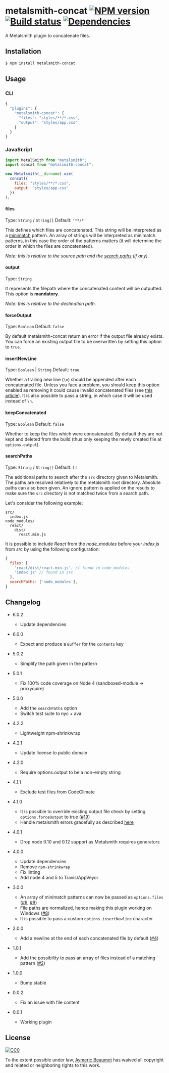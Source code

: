 # metalsmith-concat [![NPM version](https://img.shields.io/npm/v/metalsmith-concat.svg?style=flat-square)](https://www.npmjs.com/package/metalsmith-concat) [![Build status](https://img.shields.io/travis/aymericbeaumet/metalsmith-concat/master.svg?style=flat-square)](https://travis-ci.org/aymericbeaumet/metalsmith-concat) [![Dependencies](https://img.shields.io/david/aymericbeaumet/metalsmith-concat.svg?style=flat-square)](https://david-dm.org/aymericbeaumet/metalsmith-concat)

A Metalsmith plugin to concatenate files.

## Installation

```javascript
$ npm install metalsmith-concat
```

## Usage

### CLI

```javascript
{
  "plugins": {
    "metalsmith-concat": {
      "files": "styles/**/*.css",
      "output": "styles/app.css"
    }
  }
}
```

### JavaScript

```javascript
import MetalSmith from "metalsmith";
import concat from "metalsmith-concat";

new Metalsmith(__dirname).use(
  concat({
    files: "styles/**/*.css",
    output: "styles/app.css"
  })
);
```

#### files

Type: `String` / `String[]`
Default: `'**/*'`

This defines which files are concatenated. This string will be interpreted as a
[minimatch](https://github.com/isaacs/minimatch) pattern. An array of strings
will be interpreted as minimatch patterns, in this case the order of the
patterns matters (it will determine the order in which the files are
concatenated).

_Note: this is relative to the source path and the [search paths](https://github.com/aymericbeaumet/metalsmith-concat#searchpaths) (if any)._

#### output

Type: `String`

It represents the filepath where the concatenated content will be outputted.
This option is **mandatory**.

_Note: this is relative to the destination path._

#### forceOutput

Type: `Boolean`
Default: `false`

By default metalsmith-concat return an error if the output file already exists.
You can force an existing output file to be overwritten by setting this option
to `true`.

#### insertNewLine

Type: `Boolean` | `String`
Default: `true`

Whether a trailing new line (`\n`) should be appended after each concatenated
file. Unless you face a problem, you should keep this option enabled as removing
it could cause invalid concatenated files (see [this
article](http://evanhahn.com/newline-necessary-at-the-end-of-javascript-files/)).
It is also possible to pass a string, in which case it will be used instead of
`\n`.

#### keepConcatenated

Type: `Boolean`
Default: `false`

Whether to keep the files which were concatenated. By default they are not kept
and deleted from the build (thus only keeping the newly created file at
`options.output`).

#### searchPaths

Type: `String` / `String[]`
Default: `[]`

The additional paths to search after the `src` directory given to Metalsmith.
The paths are resolved relatively to the metalsmith root directory. Absolute
paths can also been given. An ignore pattern is applied on the results to make
sure the `src` directory is not matched twice from a search path.

Let's consider the following example:

```
src/
  index.js
node_modules/
  react/
    dist/
      react.min.js
```

It is possible to include _React_ from the _node_modules_ before your _index.js_
from _src_ by using the following configuration:

```js
{
  files: [
    'react/dist/react.min.js', // found in node_modules
    'index.js' // found in src
  ],
  searchPaths: ['node_modules'],
}
```

## Changelog

- 6.0.2

  - Update dependencies

- 6.0.0

  - Expect and produce a `Buffer` for the `contents` key

- 5.0.2

  - Simplify the path given in the pattern

- 5.0.1

  - Fix 100% code coverage on Node 4 (sandboxed-module -> proxyquire)

- 5.0.0

  - Add the `searchPaths` option
  - Switch test suite to nyc + ava

- 4.2.2

  - Lightweight npm-shrinkwrap

- 4.2.1

  - Update license to public domain

- 4.2.0

  - Require options.output to be a non-empty string

- 4.1.1

  - Exclude test files from CodeClimate

- 4.1.0

  - It is possible to override existing output file check by setting `options.forceOutput` to true ([#19](https://github.com/aymericbeaumet/metalsmith-concat/issues/19))
  - Handle metalsmith errors gracefully as described [here](http://www.robinthrift.com/posts/metalsmith-part-3-refining-our-tools/)

- 4.0.1

  - Drop node 0.10 and 0.12 support as Metalsmith requires generators

- 4.0.0

  - Update dependencies
  - Remove `npm-shrinkwrap`
  - Fix linting
  - Add node 4 and 5 to Travis/AppVeyor

- 3.0.0

  - An array of minimatch patterns can now be passed as `options.files` ([#6](https://github.com/aymericbeaumet/metalsmith-concat/issues/6), [#9](https://github.com/aymericbeaumet/metalsmith-concat/issues/9))
  - File paths are normalized, hence making this plugin working on Windows
    ([#8](https://github.com/aymericbeaumet/metalsmith-concat/issues/8))
  - It is possible to pass a custom `options.insertNewline` character

- 2.0.0

  - Add a newline at the end of each concatenated file by default
    ([#4](https://github.com/aymericbeaumet/metalsmith-concat/pull/4))

- 1.0.1

  - Add the possibility to pass an array of files instead of a matching pattern
    ([#2](https://github.com/aymericbeaumet/metalsmith-concat/pull/2))

- 1.0.0

  - Bump stable

- 0.0.2

  - Fix an issue with file content

- 0.0.1
  - Working plugin

## License

[![CC0](http://i.creativecommons.org/p/zero/1.0/88x31.png)](http://creativecommons.org/publicdomain/zero/1.0/)

To the extent possible under law, [Aymeric Beaumet](https://aymericbeaumet.com)
has waived all copyright and related or neighboring rights to this work.
